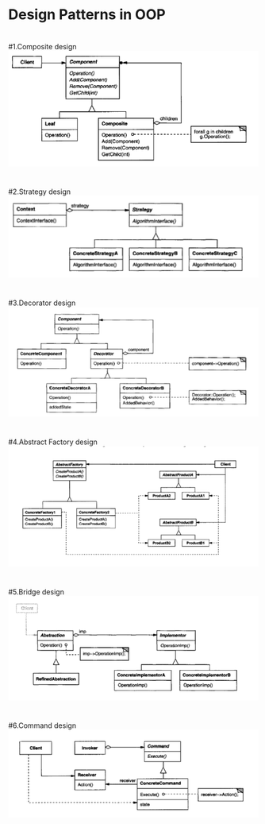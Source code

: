 # Design Patterns in OOP
#
#
#1.Composite design
![](images/composite.png)

#
#2.Strategy design
![](images/strategy.png)

#
#3.Decorator design
![](images/decorator.png)


#
#4.Abstract Factory design
![](images/abstract_factory.png)


#
#5.Bridge design
![](images/bridge.png)

#
#6.Command design
![](images/command.png)

